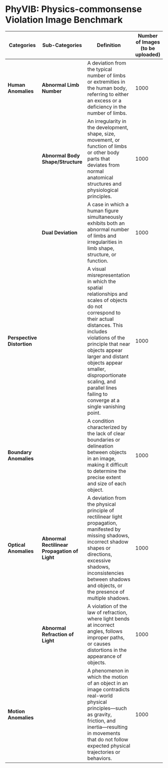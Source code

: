 # PhyVIB: Physics-commonsense Violation Image Benchmark

| **Categories**         | **Sub-Categories**                             | **Definition**                                                                                                                                                                                       | **Number of Images (to be uploaded)** |
|------------------------|------------------------------------------------|------------------------------------------------------------------------------------------------------------------------------------------------------------------------------------------------------|---------------------------------------|
| **Human Anomalies**    | **Abnormal Limb Number**                       | A deviation from the typical number of limbs or extremities in the human body, referring to either an excess or a deficiency in the number of limbs.                                                  | 1000                                  |
|                        | **Abnormal Body Shape/Structure**              | An irregularity in the development, shape, size, movement, or function of limbs or other body parts that deviates from normal anatomical structures and physiological principles.                | 1000                                  |
|                        | **Dual Deviation**                             | A case in which a human figure simultaneously exhibits both an abnormal number of limbs and irregularities in limb shape, structure, or function.                                                  | 1000                                  |
| **Perspective Distortion** |                                          | A visual misrepresentation in which the spatial relationships and scales of objects do not correspond to their actual distances. This includes violations of the principle that near objects appear larger and distant objects appear smaller, disproportionate scaling, and parallel lines failing to converge at a single vanishing point. | 1000                                  |
| **Boundary Anomalies** |                                                | A condition characterized by the lack of clear boundaries or delineation between objects in an image, making it difficult to determine the precise extent and size of each object.                    | 1000                                  |
| **Optical Anomalies**  | **Abnormal Rectilinear Propagation of Light**  | A deviation from the physical principle of rectilinear light propagation, manifested by missing shadows, incorrect shadow shapes or directions, excessive shadows, inconsistencies between shadows and objects, or the presence of multiple shadows. | 1000                                  |
|                        | **Abnormal Refraction of Light**               | A violation of the law of refraction, where light bends at incorrect angles, follows improper paths, or causes distortions in the appearance of objects.                                            | 1000                                  |
| **Motion Anomalies**   |                                                | A phenomenon in which the motion of an object in an image contradicts real-world physical principles—such as gravity, friction, and inertia—resulting in movements that do not follow expected physical trajectories or behaviors. | 1000                                  |

